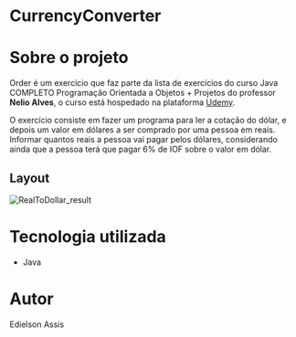 # CurrencyConverter

# Sobre o projeto
Order é um exercício que faz parte da lista de exercícios do curso Java COMPLETO Programação Orientada a Objetos + Projetos do professor **Nelio Alves**, o curso está hospedado na plataforma [Udemy](https://www.udemy.com/course/java-curso-completo/ "Site da Udemy").

O exercício consiste em fazer um programa para ler a cotação do dólar, e depois um valor em dólares a ser comprado por
uma pessoa em reais. Informar quantos reais a pessoa vai pagar pelos dólares, considerando ainda
que a pessoa terá que pagar 6% de IOF sobre o valor em dólar. 

## Layout
![RealToDollar_result](https://user-images.githubusercontent.com/105529988/178129401-6d700608-f6e8-4836-b52c-73f449483d76.png)

# Tecnologia utilizada
- Java

# Autor
Edielson Assis
